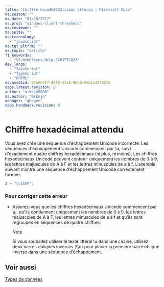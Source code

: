 ```yaml
---
title: "Chiffre hexad&#233;cimal attendu | Microsoft Docs"
ms.custom: ""
ms.date: "01/18/2017"
ms.prod: "windows-client-threshold"
ms.reviewer: ""
ms.suite: ""
ms.technology: 
  - "javascript"
ms.tgt_pltfrm: ""
ms.topic: "article"
f1_keywords: 
  - "VS.WebClient.Help.SCRIPT1023"
dev_langs: 
  - "JavaScript"
  - "TypeScript"
  - "DHTML"
ms.assetid: 67a86df7-49f9-43cb-99c6-99b1a427827a
caps.latest.revision: 8
author: "mikejo5000"
ms.author: "mikejo"
manager: "ghogen"
caps.handback.revision: 8
---
```

# Chiffre hexad&#233;cimal attendu
Vous avez créé une séquence d'échappement Unicode incorrecte.  Les séquences d'échappement Unicode commencent par \\u, suivi d'exactement quatre chiffres hexadécimaux \(ni plus, ni moins\).  Les chiffres hexadécimaux Unicode peuvent contenir uniquement les nombres de 0 à 9, les lettres majuscules de A à F et les lettres minuscules de a à f.  L'exemple suivant montre une séquence d'échappement Unicode correctement formée.  
  
```javascript  
z = "\u1A5F";  
```  
  
### Pour corriger cette erreur  
  
-   Assurez\-vous que les chiffres hexadécimaux Unicode commencent par \\u, qu'ils contiennent uniquement les nombres de 0 à 9, les lettres majuscules de A à F, les lettres minuscules de a à f et qu'ils sont regroupés en séquences de quatre chiffres.  
  
    > [!NOTE]
    >  Si vous souhaitez utiliser le texte littéral \\u dans une chaîne, utilisez deux barres obliques inverses \(\\\\u\) pour placer la première barre oblique inverse dans une séquence d'échappement.  
  
## Voir aussi  
 [Types de données](../../javascript/data-types-javascript.md)
